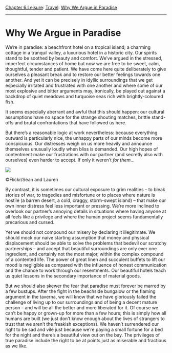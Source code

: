 [Chapter 6.Leisure](https://www.theschooloflife.com/thebookoflife/category/leisure/): [Travel](https://www.theschooloflife.com/thebookoflife/category/leisure/travel/): [Why We Argue in Paradise](https://www.theschooloflife.com/thebookoflife/why-we-argue-in-paradise/)

* * *

# Why We Argue in Paradise

We’re in paradise: a beachfront hotel on a tropical island; a charming cottage in a tranquil valley, a luxurious hotel in a historic city. Our spirits stand to be soothed by beauty and comfort. We’ve argued in the stressed, imperfect circumstances of home but now we are free to be sweet, calm, thoughtful, tender and patient. We have come here quite deliberately to give ourselves a pleasant break and to restore our better feelings towards one another. And yet it can be precisely in idyllic surroundings that we get especially irritated and frustrated with one another and where some of our most explosive and bitter arguments may, ironically, be played out against a backdrop of quiet meadows and turquoise seas rich with brightly-coloured fish. &nbsp;

It seems especially aberrant and awful that this should happen: our cultural assumptions have no space for the strange shouting matches, brittle stand-offs and brutal confrontations that have followed us here.

But there’s a reasonable logic at work nevertheless: because everything outward is particularly nice, the unhappy parts of our minds become more conspicuous. Our distresses weigh on us more heavily and announce themselves unusually loudly when bliss is demanded. Our high hopes of contentment make our frustrations with our partner (and secretly also with ourselves) even harder to accept. If only it weren’t _for them_…

 ![](https://www.theschooloflife.com/thebookoflife/wp-content/uploads/2018/09/6155718367_a1ec4b789d_z.jpg)

©Flickr/Sean and Lauren

By contrast, it is sometimes our cultural exposure to grim realities – to bleak stories of war, to tragedies and misfortune or to places where nature is hostile (a barren desert, a cold, craggy, storm-swept island) – that make our own inner distress feel less important or pressing. We’re more inclined to overlook our partner’s annoying details in situations where having anyone at all feels like a privilege and where the human project seems fundamentally precarious and cursed.

Yet we should not compound our misery by declaring it illegitimate. We should mock our naive starting assumption that money and physical displacement should be able to solve the problems that bedevil our scratchy partnerships – and accept that beautiful surroundings are only ever one ingredient, and certainly not the most major, within the complex compound of a contented life. The power of great linen and succulent buffets to lift our mood is negligible as compared with the influence of honest communication and the chance to work through our resentments. Our beautiful hotels teach us quiet lessons in the secondary importance of material goods.

But we should also skewer the fear that paradise must forever be marred by a few bustups. After the fight in the beachside bungalow or the flaming argument in the taverna, we will know that we have gloriously failed the challenge of living up to our surroundings and of being a decent mature person – and will be all the better and more liberated for it. Of course we can’t be happy or grown-up for more than a few hours; this is simply how all humans are built (we just don’t know enough about the lives of strangers to trust that we aren’t the freakish exceptions). We haven’t surrendered our right to be sad and vile just because we’re paying a small fortune for a bed for the night and there’s a beautiful view out on the bay. The privileges of true paradise include the right to be at points just as miserable and fractious as we like.
